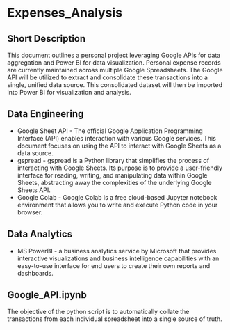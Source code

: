 # Expenses_Analysis

## Short Description
This document outlines a personal project leveraging Google APIs for data aggregation and Power BI for data visualization.  Personal expense records are currently maintained across multiple Google Spreadsheets.  The Google API will be utilized to extract and consolidate these transactions into a single, unified data source. This consolidated dataset will then be imported into Power BI for visualization and analysis.

## Data Engineering
* Google Sheet API - The official Google Application Programming Interface (API) enables interaction with various Google services.  This document focuses on using the API to interact with Google Sheets as a data source. 
* gspread - gspread is a Python library that simplifies the process of interacting with Google Sheets.  Its purpose is to provide a user-friendly interface for reading, writing, and manipulating data within Google Sheets, abstracting away the complexities of the underlying Google Sheets API. 
* Google Colab - Google Colab is a free cloud-based Jupyter notebook environment that allows you to write and execute Python code in your browser.

## Data Analytics
* MS PowerBI - a business analytics service by Microsoft that provides interactive visualizations and business intelligence capabilities with an easy-to-use interface for end users to create their own reports and dashboards.

## Google_API.ipynb
The objective of the python script is to automatically collate the transactions from each individual spreadsheet into a single source of truth. 
